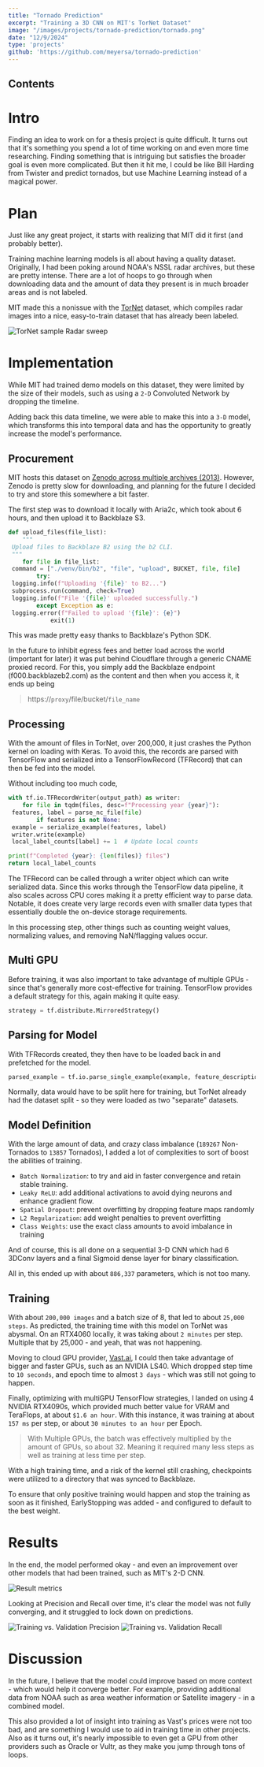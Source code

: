 ```yaml
---
title: "Tornado Prediction"
excerpt: "Training a 3D CNN on MIT's TorNet Dataset"
image: "/images/projects/tornado-prediction/tornado.png"
date: "12/9/2024"
type: 'projects'
github: 'https://github.com/meyersa/tornado-prediction'
---
```

## Contents 

# Intro

Finding an idea to work on for a thesis project is quite difficult. It turns out that it's something you spend a lot of time working on and even more time researching. Finding something that is intriguing but satisfies the broader goal is even more complicated. But then it hit me, I could be like Bill Harding from Twister and predict tornados, but use Machine Learning instead of a magical power. 

# Plan 

Just like any great project, it starts with realizing that MIT did it first (and probably better). 

Training machine learning models is all about having a quality dataset. Originally, I had been poking around NOAA's NSSL radar archives, but these are pretty intense. There are a lot of hoops to go through when downloading data and the amount of data they present is in much broader areas and is not labeled. 

MIT made this a nonissue with the [TorNet](https://news.mit.edu/2024/tornet-ai-dataset-carves-new-paths-tornado-detection-0429) dataset, which compiles radar images into a nice, easy-to-train dataset that has already been labeled. 

![TorNet sample Radar sweep](https://github.com/mit-ll/tornet/blob/main/tornet_image.png?raw=true)

# Implementation

While MIT had trained demo models on this dataset, they were limited by the size of their models, such as using a `2-D` Convoluted Network by dropping the timeline. 

Adding back this data timeline, we were able to make this into a `3-D` model, which transforms this into temporal data and has the opportunity to greatly increase the model's performance. 

## Procurement

MIT hosts this dataset on [Zenodo across multiple archives (2013)](https://doi.org/10.5281/zenodo.12636522). However, Zenodo is pretty slow for downloading, and planning for the future I decided to try and store this somewhere a bit faster. 

The first step was to download it locally with Aria2c, which took about 6 hours, and then upload it to Backblaze S3. 

```Python
def upload_files(file_list):
    """
 Upload files to Backblaze B2 using the b2 CLI.
 """
    for file in file_list:
 command = ["./venv/bin/b2", "file", "upload", BUCKET, file, file]
        try:
 logging.info(f"Uploading '{file}' to B2...")
 subprocess.run(command, check=True)
 logging.info(f"File '{file}' uploaded successfully.")
        except Exception as e:
 logging.error(f"Failed to upload '{file}': {e}")
            exit(1)
```

This was made pretty easy thanks to Backblaze's Python SDK. 

In the future to inhibit egress fees and better load across the world (important for later) it was put behind Cloudflare through a generic CNAME proxied record. For this, you simply add the Backblaze endpoint (f000.backblazeb2.com) as the content and then when you access it, it ends up being

> https://`proxy`/file/bucket/`file_name`

## Processing 

With the amount of files in TorNet, over 200,000, it just crashes the Python kernel on loading with Keras. To avoid this, the records are parsed with TensorFlow and serialized into a TensorFlowRecord (TFRecord) that can then be fed into the model. 

Without including too much code, 

```Python
with tf.io.TFRecordWriter(output_path) as writer:
    for file in tqdm(files, desc=f"Processing year {year}"):
 features, label = parse_nc_file(file)
        if features is not None:
 example = serialize_example(features, label)
 writer.write(example)
 local_label_counts[label] += 1  # Update local counts

print(f"Completed {year}: {len(files)} files")
return local_label_counts
```

The TFRecord can be called through a writer object which can write serialized data. Since this works through the TensorFlow data pipeline, it also scales across CPU cores making it a pretty efficient way to parse data. Notable, it does create very large records even with smaller data types that essentially double the on-device storage requirements. 

In this processing step, other things such as counting weight values, normalizing values, and removing NaN/flagging values occur. 

## Multi GPU 

Before training, it was also important to take advantage of multiple GPUs - since that's generally more cost-effective for training. TensorFlow provides a default strategy for this, again making it quite easy. 

```Python 
strategy = tf.distribute.MirroredStrategy()
```

## Parsing for Model 

With TFRecords created, they then have to be loaded back in and prefetched for the model. 

```Python 
parsed_example = tf.io.parse_single_example(example, feature_description)
```

Normally, data would have to be split here for training, but TorNet already had the dataset split - so they were loaded as two "separate" datasets. 

## Model Definition 

With the large amount of data, and crazy class imbalance (`189267` Non-Tornados to `13857` Tornados), I added a lot of complexities to sort of boost the abilities of training. 

- `Batch Normalization`: to try and aid in faster convergence and retain stable training. 
- `Leaky ReLU`: add additional activations to avoid dying neurons and enhance gradient flow. 
- `Spatial Dropout`: prevent overfitting by dropping feature maps randomly 
- `L2 Regularization`: add weight penalties to prevent overfitting 
- `Class Weights`: use the exact class amounts to avoid imbalance in training 

And of course, this is all done on a sequential 3-D CNN which had 6 3DConv layers and a final Sigmoid dense layer for binary classification.

All in, this ended up with about `886,337` parameters, which is not too many. 

## Training 

With about `200,000 images` and a batch size of 8, that led to about `25,000 steps`. As predicted, the training time with this model on TorNet was abysmal. On an RTX4060 locally, it was taking about `2 minutes` per step. Multiple that by 25,000 - and yeah, that was not happening. 

Moving to cloud GPU provider, [Vast.ai](https://vast.ai), I could then take advantage of bigger and faster GPUs, such as an NVIDIA LS40. Which dropped step time to `10 seconds`, and epoch time to almost `3 days` - which was still not going to happen. 

Finally, optimizing with multiGPU TensorFlow strategies, I landed on using 4 NVIDIA RTX4090s, which provided much better value for VRAM and TeraFlops, at about `$1.6 an hour`. With this instance, it was training at about `157 ms` per step, or about `30 minutes to an hour` per Epoch. 

> With Multiple GPUs, the batch was effectively multiplied by the amount of GPUs, so about 32. Meaning it required many less steps as well as training at less time per step. 

With a high training time, and a risk of the kernel still crashing, checkpoints were utilized to a directory that was synced to Backblaze. 

To ensure that only positive training would happen and stop the training as soon as it finished, EarlyStopping was added - and configured to default to the best weight. 

# Results 

In the end, the model performed okay - and even an improvement over other models that had been trained, such as MIT's 2-D CNN. 

![Result metrics](/images/projects/tornado-prediction/results.png)


Looking at Precision and Recall over time, it's clear the model was not fully converging, and it struggled to lock down on predictions. 

![Training vs. Validation Precision](/images/projects/tornado-prediction/training_vs_val_precision.png)
![Training vs. Validation Recall](/images/projects/tornado-prediction/training_vs_val_recall.png)

# Discussion 

In the future, I believe that the model could improve based on more context - which would help it converge better. For example, providing additional data from NOAA such as area weather information or Satellite imagery - in a combined model. 

This also provided a lot of insight into training as Vast's prices were not too bad, and are something I would use to aid in training time in other projects. Also as it turns out, it's nearly impossible to even get a GPU from other providers such as Oracle or Vultr, as they make you jump through tons of loops. 